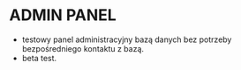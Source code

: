 # ADMIN PANEL
- testowy panel administracyjny bazą danych bez potrzeby bezpośredniego kontaktu z bazą.
- beta test.
